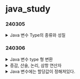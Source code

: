 # java_study

### 240305
<details>
<summary>Java 변수 Type의 종류와 성질</summary>

```

```
</details>

### 240306

<details>
<summary>Java 변수 type 형 변환</summary>

```

```
</details>

<details>
<summary>증감, 산술, 논리, 삼항 연산자</summary>

```

```
</details>

<details>
<summary>Java 변수에는 할당값이 정해져있다.</summary>

```

```
</details>